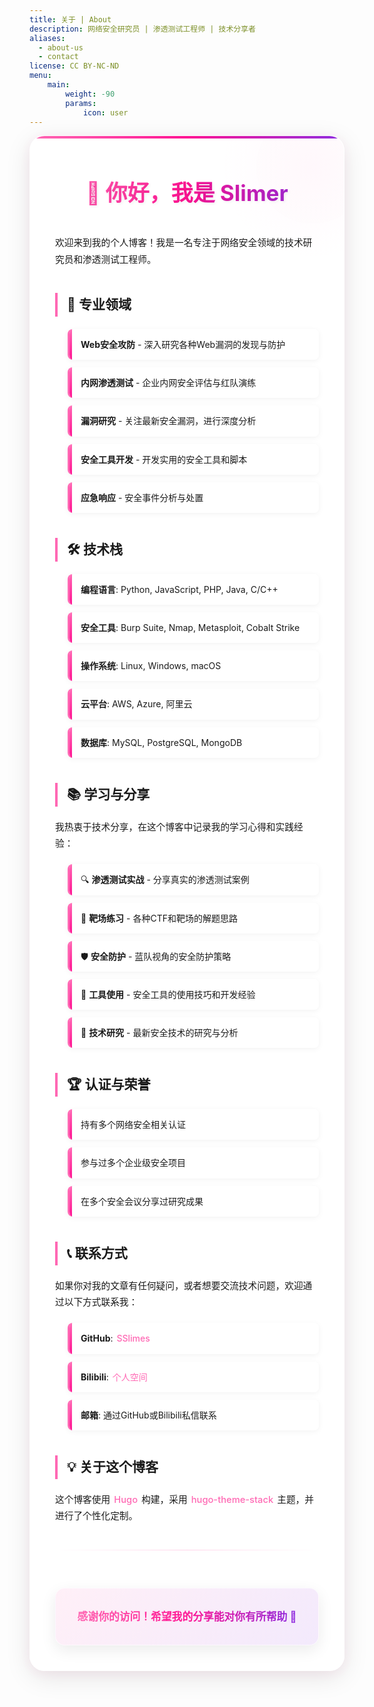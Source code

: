 ```yaml
---
title: 关于 | About
description: 网络安全研究员 | 渗透测试工程师 | 技术分享者
aliases:
  - about-us
  - contact
license: CC BY-NC-ND
menu:
    main:
        weight: -90
        params:
            icon: user
---
```


<div class="about-container">

## 👋 你好，我是 Slimer

欢迎来到我的个人博客！我是一名专注于网络安全领域的技术研究员和渗透测试工程师。

### 🎯 专业领域

- **Web安全攻防** - 深入研究各种Web漏洞的发现与防护
- **内网渗透测试** - 企业内网安全评估与红队演练
- **漏洞研究** - 关注最新安全漏洞，进行深度分析
- **安全工具开发** - 开发实用的安全工具和脚本
- **应急响应** - 安全事件分析与处置

### 🛠️ 技术栈

- **编程语言**: Python, JavaScript, PHP, Java, C/C++
- **安全工具**: Burp Suite, Nmap, Metasploit, Cobalt Strike
- **操作系统**: Linux, Windows, macOS
- **云平台**: AWS, Azure, 阿里云
- **数据库**: MySQL, PostgreSQL, MongoDB

### 📚 学习与分享

我热衷于技术分享，在这个博客中记录我的学习心得和实践经验：

- 🔍 **渗透测试实战** - 分享真实的渗透测试案例
- 🎯 **靶场练习** - 各种CTF和靶场的解题思路
- 🛡️ **安全防护** - 蓝队视角的安全防护策略
- 🔧 **工具使用** - 安全工具的使用技巧和开发经验
- 📖 **技术研究** - 最新安全技术的研究与分析

### 🏆 认证与荣誉

- 持有多个网络安全相关认证
- 参与过多个企业级安全项目
- 在多个安全会议分享过研究成果

### 📞 联系方式

如果你对我的文章有任何疑问，或者想要交流技术问题，欢迎通过以下方式联系我：

- **GitHub**: [SSlimes](https://github.com/SSlimes)
- **Bilibili**: [个人空间](https://space.bilibili.com/274685458)
- **邮箱**: 通过GitHub或Bilibili私信联系

### 💡 关于这个博客

这个博客使用 [Hugo](https://gohugo.io/) 构建，采用 [hugo-theme-stack](https://github.com/CaiJimmy/hugo-theme-stack) 主题，并进行了个性化定制。

---

<div class="about-footer">
<p>感谢你的访问！希望我的分享能对你有所帮助 🚀</p>
</div>

</div>

<style>
/* 全局容器样式 */
.about-container {
  max-width: 900px;
  margin: 0 auto;
  padding: 40px;
  line-height: 1.8;
  background: rgba(255, 255, 255, 0.9);
  backdrop-filter: blur(10px);
  border-radius: 24px;
  box-shadow: 0 10px 40px rgba(0, 0, 0, 0.1), 0 4px 20px rgba(255, 105, 180, 0.08);
  position: relative;
  overflow: hidden;
  transition: transform 0.3s ease, box-shadow 0.3s ease;
  border: 1px solid rgba(255, 255, 255, 0.5);
}

/* 鼠标悬浮效果 */
.about-container:hover {
  transform: translateY(-5px);
  box-shadow: 0 15px 50px rgba(0, 0, 0, 0.15), 0 6px 30px rgba(255, 105, 180, 0.12);
}

/* 顶部渐变装饰条 */
.about-container::before {
  content: '';
  position: absolute;
  top: 0;
  left: 0;
  right: 0;
  height: 4px;
  background: linear-gradient(90deg, #ff69b4, #ff1493, #8a2be2);
  border-radius: 24px 24px 0 0;
}

/* 装饰元素 */
.about-container::after {
  content: '';
  position: absolute;
  top: -100px;
  right: -100px;
  width: 300px;
  height: 300px;
  background: radial-gradient(circle, rgba(255, 105, 180, 0.05) 0%, transparent 70%);
  border-radius: 50%;
  z-index: 0;
}

/* 主要标题样式 */
.about-container h2 {
  color: var(--accent-color);
  margin-top: 40px;
  margin-bottom: 25px;
  font-size: 2.2em;
  text-align: center;
  position: relative;
  z-index: 1;
}

/* 第一个标题特殊样式 */
.about-container h2:first-of-type {
  margin-top: 20px;
  color: #ff69b4;
  font-size: 2.5em;
  text-shadow: 2px 2px 4px rgba(0, 0, 0, 0.05);
  background: linear-gradient(90deg, #ff69b4, #ff1493, #8a2be2);
  -webkit-background-clip: text;
  -webkit-text-fill-color: transparent;
  background-clip: text;
  padding-bottom: 10px;
}

/* 二级标题样式 */
.about-container h3 {
  color: var(--card-text-color-main);
  margin-top: 40px;
  margin-bottom: 20px;
  font-size: 1.5em;
  font-weight: 600;
  position: relative;
  z-index: 1;
  padding-left: 15px;
  border-left: 4px solid #ff69b4;
}

/* 列表样式 */
.about-container ul {
  margin: 20px 0;
  padding-left: 20px;
  position: relative;
  z-index: 1;
}

/* 列表项样式 */
.about-container li {
  margin: 12px 0;
  padding: 12px 18px;
  background: rgba(255, 255, 255, 0.8);
  border-left: 3px solid #ff69b4;
  border-radius: 8px;
  color: var(--card-text-color-secondary);
  transition: all 0.3s ease;
  list-style-type: none;
  box-shadow: 0 2px 10px rgba(0, 0, 0, 0.05);
  position: relative;
  overflow: hidden;
}

/* 列表项装饰 */
.about-container li::before {
  content: '';
  position: absolute;
  top: 0;
  left: 0;
  width: 4px;
  height: 100%;
  background: linear-gradient(to bottom, #ff69b4, #ff1493);
  border-radius: 4px 0 0 4px;
}

/* 列表项悬停效果 */
.about-container li:hover {
  background: rgba(255, 255, 255, 0.95);
  transform: translateX(8px);
  box-shadow: 0 4px 20px rgba(0, 0, 0, 0.1);
}

/* 段落样式 */
.about-container p {
  color: var(--card-text-color-secondary);
  margin: 18px 0;
  font-size: 1.05em;
  position: relative;
  z-index: 1;
  line-height: 1.8;
}

/* 引用样式 */
.about-container blockquote {
  background: rgba(255, 105, 180, 0.1);
  border-left: 4px solid #ff69b4;
  border-radius: 12px;
  margin: 30px 0;
  padding: 25px 30px;
  box-shadow: var(--shadow-l1);
  position: relative;
  z-index: 1;
  transition: transform 0.3s ease;
}

/* 引用悬停效果 */
.about-container blockquote:hover {
  transform: translateY(-3px);
  box-shadow: 0 8px 30px rgba(0, 0, 0, 0.12);
}

/* 引用段落样式 */
.about-container blockquote p {
  margin: 0;
  font-weight: bold;
  color: var(--card-text-color-main);
  font-size: 1.1em;
  line-height: 1.6;
}

/* 页脚样式 */
.about-footer {
  text-align: center;
  margin-top: 60px;
  padding: 30px;
  background: linear-gradient(135deg, rgba(255, 105, 180, 0.1), rgba(138, 43, 226, 0.1));
  border-radius: 15px;
  box-shadow: 0 8px 25px rgba(0, 0, 0, 0.08);
  position: relative;
  z-index: 1;
  border: 1px solid rgba(255, 255, 255, 0.6);
}

/* 页脚段落样式 */
.about-footer p {
  margin: 0;
  font-size: 1.2em;
  color: var(--accent-color);
  font-weight: 600;
  background: linear-gradient(90deg, #ff69b4, #ff1493, #8a2be2);
  -webkit-background-clip: text;
  -webkit-text-fill-color: transparent;
  background-clip: text;
}

/* 链接样式 */
.about-container a {
  color: #ff69b4;
  text-decoration: none;
  transition: all 0.3s ease;
  font-weight: 500;
  position: relative;
  padding: 0 2px;
}

/* 链接悬停效果 */
.about-container a:hover {
  color: #ff1493;
}

/* 链接下划线动画 */
.about-container a::after {
  content: '';
  position: absolute;
  left: 0;
  bottom: -2px;
  width: 0;
  height: 2px;
  background: linear-gradient(90deg, #ff69b4, #ff1493);
  transition: width 0.3s ease;
}

.about-container a:hover::after {
  width: 100%;
}

/* 分隔线样式 */
.about-container hr {
  border: none;
  height: 1px;
  background: linear-gradient(90deg, transparent, rgba(255, 105, 180, 0.3), transparent);
  margin: 40px 0;
  position: relative;
  z-index: 1;
}

/* 专业领域和技术栈卡片网格布局 */
.about-skills-grid {
  display: grid;
  grid-template-columns: repeat(auto-fill, minmax(280px, 1fr));
  gap: 25px;
  margin: 25px 0;
  position: relative;
  z-index: 1;
}

/* 技能卡片样式 */
.skill-card {
  background: rgba(255, 255, 255, 0.85);
  padding: 25px;
  border-radius: 16px;
  box-shadow: 0 4px 20px rgba(0, 0, 0, 0.05);
  transition: all 0.3s ease;
  border: 1px solid rgba(255, 255, 255, 0.6);
}

/* 技能卡片悬停效果 */
.skill-card:hover {
  transform: translateY(-5px);
  box-shadow: 0 8px 30px rgba(0, 0, 0, 0.1);
  background: rgba(255, 255, 255, 0.95);
}

/* 技能卡片标题样式 */
.skill-card h4 {
  color: var(--card-text-color-main);
  margin-top: 0;
  margin-bottom: 15px;
  font-size: 1.2em;
  font-weight: 600;
}

/* 技能卡片列表样式 */
.skill-card ul {
  margin: 0;
  padding-left: 15px;
}

/* 技能卡片列表项样式 */
.skill-card li {
  margin: 8px 0;
  padding: 6px 12px;
  background: none;
  border-left: 2px solid #ff69b4;
  border-radius: 0 6px 6px 0;
  box-shadow: none;
}

.skill-card li:hover {
  transform: translateX(3px);
  background: rgba(255, 105, 180, 0.05);
}

/* 响应式设计 */
@media (max-width: 768px) {
  .about-container {
    padding: 25px;
    margin: 15px;
    border-radius: 20px;
  }
  
  .about-container h2 {
    font-size: 1.8em;
  }
  
  .about-container h2:first-of-type {
    font-size: 2em;
  }
  
  .about-container h3 {
    font-size: 1.3em;
    margin-top: 30px;
  }
  
  .about-container blockquote {
    padding: 20px;
  }
  
  .about-footer {
    padding: 25px 20px;
    margin-top: 40px;
  }
  
  .about-skills-grid {
    grid-template-columns: 1fr;
  }
  
  .skill-card {
    padding: 20px;
  }
}

/* 暗色模式适配 */
@media (prefers-color-scheme: dark) {
  .about-container {
    background: rgba(18, 18, 18, 0.9);
    border: 1px solid rgba(40, 40, 40, 0.5);
  }
  
  .about-container::after {
    background: radial-gradient(circle, rgba(255, 105, 180, 0.03) 0%, transparent 70%);
  }
  
  .about-container li {
    background: rgba(30, 30, 30, 0.8);
    border-left: 3px solid #ff69b4;
  }
  
  .about-footer {
    background: linear-gradient(135deg, rgba(255, 105, 180, 0.05), rgba(138, 43, 226, 0.05));
    border: 1px solid rgba(40, 40, 40, 0.6);
  }
  
  .skill-card {
    background: rgba(30, 30, 30, 0.85);
    border: 1px solid rgba(40, 40, 40, 0.6);
  }
  
  .skill-card:hover {
    background: rgba(30, 30, 30, 0.95);
  }
}
</style>
